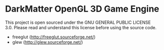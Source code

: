 # DarkMatter OpenGL 3D Game Engine

This project is open sourced under the GNU GENERAL PUBLIC LICENSE 3.0.
Please read and understand this license before using the source code.

<third-party libraries>
  
- freeglut (http://freeglut.sourceforge.net/)
- glew (http://glew.sourceforge.net/)
